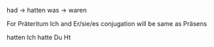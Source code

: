 had -> hatten
was -> waren

For Präteritum Ich and Er/sie/es conjugation will be same as Präsens

hatten 
Ich hatte
Du Ht
